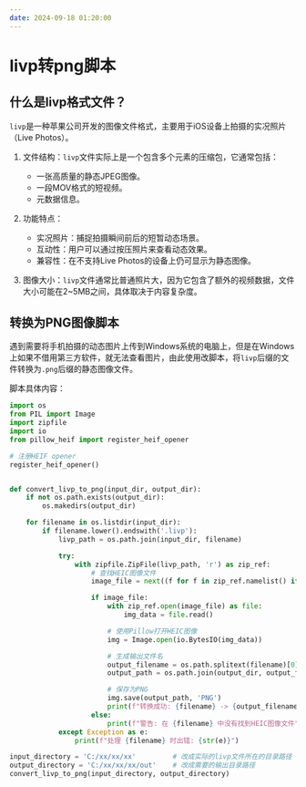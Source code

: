 ```yaml
---
date: 2024-09-18 01:20:00
---
```


# livp转png脚本

## 什么是livp格式文件？

`livp`是一种苹果公司开发的图像文件格式，主要用于iOS设备上拍摄的实况照片（Live Photos）。

1. 文件结构：`livp`文件实际上是一个包含多个元素的压缩包，它通常包括：
    - 一张高质量的静态JPEG图像。
    - 一段MOV格式的短视频。
    - 元数据信息。

2. 功能特点：
    - 实况照片：捕捉拍摄瞬间前后的短暂动态场景。
    - 互动性：用户可以通过按压照片来查看动态效果。
    - 兼容性：在不支持Live Photos的设备上仍可显示为静态图像。

3. 图像大小：`livp`文件通常比普通照片大，因为它包含了额外的视频数据，文件大小可能在2~5MB之间，具体取决于内容复杂度。

## 转换为PNG图像脚本

遇到需要将手机拍摄的动态图片上传到Windows系统的电脑上，但是在Windows上如果不借用第三方软件，就无法查看图片，由此使用改脚本，将`livp`后缀的文件转换为`.png`后缀的静态图像文件。

脚本具体内容：

```python
import os
from PIL import Image
import zipfile
import io
from pillow_heif import register_heif_opener

# 注册HEIF opener
register_heif_opener()


def convert_livp_to_png(input_dir, output_dir):
    if not os.path.exists(output_dir):
        os.makedirs(output_dir)

    for filename in os.listdir(input_dir):
        if filename.lower().endswith('.livp'):
            livp_path = os.path.join(input_dir, filename)

            try:
                with zipfile.ZipFile(livp_path, 'r') as zip_ref:
                    # 查找HEIC图像文件
                    image_file = next((f for f in zip_ref.namelist() if f.lower().endswith('.heic')), None)

                    if image_file:
                        with zip_ref.open(image_file) as file:
                            img_data = file.read()

                        # 使用Pillow打开HEIC图像
                        img = Image.open(io.BytesIO(img_data))

                        # 生成输出文件名
                        output_filename = os.path.splitext(filename)[0] + '.png'
                        output_path = os.path.join(output_dir, output_filename)

                        # 保存为PNG
                        img.save(output_path, 'PNG')
                        print(f"转换成功: {filename} -> {output_filename}")
                    else:
                        print(f"警告: 在 {filename} 中没有找到HEIC图像文件")
            except Exception as e:
                print(f"处理 {filename} 时出错: {str(e)}")

input_directory = 'C:/xx/xx/xx'         # 改成实际的livp文件所在的目录路径
output_directory = 'C:/xx/xx/xx/out'    # 改成需要的输出目录路径
convert_livp_to_png(input_directory, output_directory)
```
